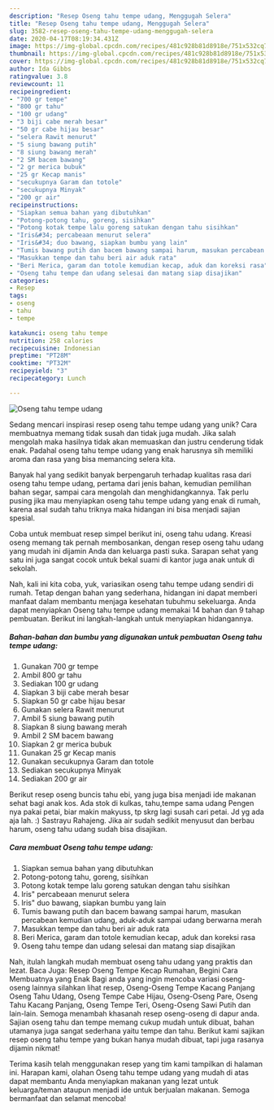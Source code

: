 ```yaml
---
description: "Resep Oseng tahu tempe udang, Menggugah Selera"
title: "Resep Oseng tahu tempe udang, Menggugah Selera"
slug: 3582-resep-oseng-tahu-tempe-udang-menggugah-selera
date: 2020-04-17T08:19:34.431Z
image: https://img-global.cpcdn.com/recipes/481c928b81d8918e/751x532cq70/oseng-tahu-tempe-udang-foto-resep-utama.jpg
thumbnail: https://img-global.cpcdn.com/recipes/481c928b81d8918e/751x532cq70/oseng-tahu-tempe-udang-foto-resep-utama.jpg
cover: https://img-global.cpcdn.com/recipes/481c928b81d8918e/751x532cq70/oseng-tahu-tempe-udang-foto-resep-utama.jpg
author: Ida Gibbs
ratingvalue: 3.8
reviewcount: 11
recipeingredient:
- "700 gr tempe"
- "800 gr tahu"
- "100 gr udang"
- "3 biji cabe merah besar"
- "50 gr cabe hijau besar"
- "selera Rawit menurut"
- "5 siung bawang putih"
- "8 siung bawang merah"
- "2 SM bacem bawang"
- "2 gr merica bubuk"
- "25 gr Kecap manis"
- "secukupnya Garam dan totole"
- "secukupnya Minyak"
- "200 gr air"
recipeinstructions:
- "Siapkan semua bahan yang dibutuhkan"
- "Potong-potong tahu, goreng, sisihkan"
- "Potong kotak tempe lalu goreng satukan dengan tahu sisihkan"
- "Iris&#34; percabeaan menurut selera"
- "Iris&#34; duo bawang, siapkan bumbu yang lain"
- "Tumis bawang putih dan bacem bawang sampai harum, masukan percabean kemudian udang, aduk-aduk sampai udang berwarna merah"
- "Masukkan tempe dan tahu beri air aduk rata"
- "Beri Merica, garam dan totole kemudian kecap, aduk dan koreksi rasa"
- "Oseng tahu tempe dan udang selesai dan matang siap disajikan"
categories:
- Resep
tags:
- oseng
- tahu
- tempe

katakunci: oseng tahu tempe 
nutrition: 258 calories
recipecuisine: Indonesian
preptime: "PT28M"
cooktime: "PT32M"
recipeyield: "3"
recipecategory: Lunch

---
```



![Oseng tahu tempe udang](https://img-global.cpcdn.com/recipes/481c928b81d8918e/751x532cq70/oseng-tahu-tempe-udang-foto-resep-utama.jpg)

Sedang mencari inspirasi resep oseng tahu tempe udang yang unik? Cara membuatnya memang tidak susah dan tidak juga mudah. Jika salah mengolah maka hasilnya tidak akan memuaskan dan justru cenderung tidak enak. Padahal oseng tahu tempe udang yang enak harusnya sih memiliki aroma dan rasa yang bisa memancing selera kita.

Banyak hal yang sedikit banyak berpengaruh terhadap kualitas rasa dari oseng tahu tempe udang, pertama dari jenis bahan, kemudian pemilihan bahan segar, sampai cara mengolah dan menghidangkannya. Tak perlu pusing jika mau menyiapkan oseng tahu tempe udang yang enak di rumah, karena asal sudah tahu triknya maka hidangan ini bisa menjadi sajian spesial.

Coba untuk membuat resep simpel berikut ini, oseng tahu udang. Kreasi oseng memang tak pernah membosankan, dengan resep oseng tahu udang yang mudah ini dijamin Anda dan keluarga pasti suka. Sarapan sehat yang satu ini juga sangat cocok untuk bekal suami di kantor juga anak untuk di sekolah.


Nah, kali ini kita coba, yuk, variasikan oseng tahu tempe udang sendiri di rumah. Tetap dengan bahan yang sederhana, hidangan ini dapat memberi manfaat dalam membantu menjaga kesehatan tubuhmu sekeluarga. Anda dapat menyiapkan Oseng tahu tempe udang memakai 14 bahan dan 9 tahap pembuatan. Berikut ini langkah-langkah untuk menyiapkan hidangannya.

<!--inarticleads1-->

##### Bahan-bahan dan bumbu yang digunakan untuk pembuatan Oseng tahu tempe udang:

1. Gunakan 700 gr tempe
1. Ambil 800 gr tahu
1. Sediakan 100 gr udang
1. Siapkan 3 biji cabe merah besar
1. Siapkan 50 gr cabe hijau besar
1. Gunakan selera Rawit menurut
1. Ambil 5 siung bawang putih
1. Siapkan 8 siung bawang merah
1. Ambil 2 SM bacem bawang
1. Siapkan 2 gr merica bubuk
1. Gunakan 25 gr Kecap manis
1. Gunakan secukupnya Garam dan totole
1. Sediakan secukupnya Minyak
1. Sediakan 200 gr air


Berikut resep oseng buncis tahu ebi, yang juga bisa menjadi ide makanan sehat bagi anak kos. Ada stok di kulkas, tahu,tempe sama udang Pengen nya pakai petai, biar makin makyuss, tp skrg lagi susah cari petai. Jd yg ada aja lah. :) Sastrayu Rahajeng. Jika air sudah sedikit menyusut dan berbau harum, oseng tahu udang sudah bisa disajikan. 

<!--inarticleads2-->

##### Cara membuat Oseng tahu tempe udang:

1. Siapkan semua bahan yang dibutuhkan
1. Potong-potong tahu, goreng, sisihkan
1. Potong kotak tempe lalu goreng satukan dengan tahu sisihkan
1. Iris&#34; percabeaan menurut selera
1. Iris&#34; duo bawang, siapkan bumbu yang lain
1. Tumis bawang putih dan bacem bawang sampai harum, masukan percabean kemudian udang, aduk-aduk sampai udang berwarna merah
1. Masukkan tempe dan tahu beri air aduk rata
1. Beri Merica, garam dan totole kemudian kecap, aduk dan koreksi rasa
1. Oseng tahu tempe dan udang selesai dan matang siap disajikan


Nah, itulah langkah mudah membuat oseng tahu udang yang praktis dan lezat. Baca Juga: Resep Oseng Tempe Kecap Rumahan, Begini Cara Membuatnya yang Enak Bagi anda yang ingin mencoba variasi oseng-oseng lainnya silahkan lihat resep, Oseng-Oseng Tempe Kacang Panjang Oseng Tahu Udang, Oseng Tempe Cabe Hijau, Oseng-Oseng Pare, Oseng Tahu Kacang Panjang, Oseng Tempe Teri, Oseng-Oseng Sawi Putih dan lain-lain. Semoga menambah khasanah resep oseng-oseng di dapur anda. Sajian oseng tahu dan tempe memang cukup mudah untuk dibuat, bahan utamanya juga sangat sederhana yaitu tempe dan tahu. Berikut kami sajikan resep oseng tahu tempe yang bukan hanya mudah dibuat, tapi juga rasanya dijamin nikmat! 

Terima kasih telah menggunakan resep yang tim kami tampilkan di halaman ini. Harapan kami, olahan Oseng tahu tempe udang yang mudah di atas dapat membantu Anda menyiapkan makanan yang lezat untuk keluarga/teman ataupun menjadi ide untuk berjualan makanan. Semoga bermanfaat dan selamat mencoba!
